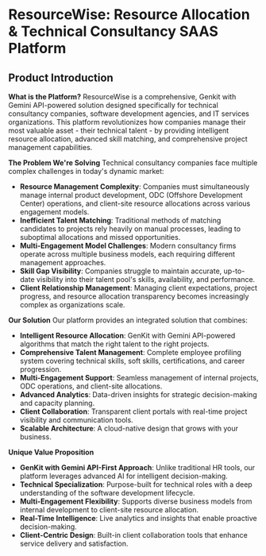 # ResourceWise: Resource Allocation & Technical Consultancy SAAS Platform

## Product Introduction

**What is the Platform?**
ResourceWise is a comprehensive, Genkit with Gemini API-powered solution designed specifically for technical consultancy companies, software development agencies, and IT services organizations. This platform revolutionizes how companies manage their most valuable asset - their technical talent - by providing intelligent resource allocation, advanced skill matching, and comprehensive project management capabilities.

**The Problem We're Solving**
Technical consultancy companies face multiple complex challenges in today's dynamic market:

- **Resource Management Complexity**: Companies must simultaneously manage internal product development, ODC (Offshore Development Center) operations, and client-site resource allocations across various engagement models.
- **Inefficient Talent Matching**: Traditional methods of matching candidates to projects rely heavily on manual processes, leading to suboptimal allocations and missed opportunities.
- **Multi-Engagement Model Challenges**: Modern consultancy firms operate across multiple business models, each requiring different management approaches.
- **Skill Gap Visibility**: Companies struggle to maintain accurate, up-to-date visibility into their talent pool's skills, availability, and performance.
- **Client Relationship Management**: Managing client expectations, project progress, and resource allocation transparency becomes increasingly complex as organizations scale.

**Our Solution**
Our platform provides an integrated solution that combines:

- **Intelligent Resource Allocation**: GenKit with Gemini API-powered algorithms that match the right talent to the right projects.
- **Comprehensive Talent Management**: Complete employee profiling system covering technical skills, soft skills, certifications, and career progression.
- **Multi-Engagement Support**: Seamless management of internal projects, ODC operations, and client-site allocations.
- **Advanced Analytics**: Data-driven insights for strategic decision-making and capacity planning.
- **Client Collaboration**: Transparent client portals with real-time project visibility and communication tools.
- **Scalable Architecture**: A cloud-native design that grows with your business.

**Unique Value Proposition**

- **GenKit with Gemini API-First Approach**: Unlike traditional HR tools, our platform leverages advanced AI for intelligent decision-making.
- **Technical Specialization**: Purpose-built for technical roles with a deep understanding of the software development lifecycle.
- **Multi-Engagement Flexibility**: Supports diverse business models from internal development to client-site resource allocation.
- **Real-Time Intelligence**: Live analytics and insights that enable proactive decision-making.
- **Client-Centric Design**: Built-in client collaboration tools that enhance service delivery and satisfaction.
